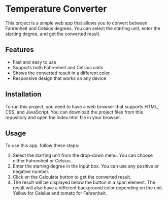 # Temperature Converter

This project is a simple web app that allows you to convert between Fahrenheit and Celsius degrees. You can select the starting unit, enter the starting degree, and get the converted result.

## Features

- Fast and easy to use
- Supports both Fahrenheit and Celsius units
- Shows the converted result in a different color
- Responsive design that works on any device

## Installation

To run this project, you need to have a web browser that supports HTML, CSS, and JavaScript. You can download the project files from this repository and open the index.html file in your browser.

## Usage

To use this app, follow these steps:

1. Select the starting unit from the drop-down menu. You can choose either Fahrenheit or Celsius.
2. Enter the starting degree in the input box. You can use any positive or negative number.
3. Click on the Calculate button to get the converted result.
4. The result will be displayed below the button in a span element. The result will also have a different background color depending on the unit. Yellow for Celsius and tomato for Fahrenheit.


